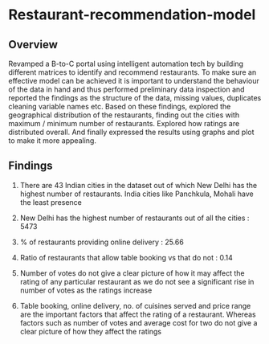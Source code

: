 # Restaurant-recommendation-model
## Overview
Revamped a B-to-C portal using intelligent automation tech by building different matrices to identify and recommend restaurants. To make sure an effective model 
can be achieved it is important to understand the behaviour of the data in hand and thus performed preliminary data inspection and reported the findings as the structure 
of the data, missing values, duplicates cleaning variable names etc. Based on these findings, explored the geographical distribution of the restaurants, finding out the 
cities with maximum / minimum number of restaurants. Explored how ratings are distributed overall. And finally expressed the results using graphs and plot to make it more
appealing.

## Findings
1. There are 43 Indian cities in the dataset out of which New Delhi has the highest number of restaurants. India cities like Panchkula, Mohali have the least presence
2. New Delhi has the highest number of restaurants out of all the cities : 5473
3. % of restaurants providing online delivery : 25.66
4. Ratio of restaurants that allow table booking vs that do not : 0.14

5. Number of votes do not give a clear picture of how it may affect the rating of any particular restaurant as we do not see a significant rise in number of 
votes as the ratings increase 
6. Table booking, online delivery, no. of cuisines served and price range are the important factors that affect the rating of a restaurant.
Whereas factors such as number of votes and average cost for two do not give a clear picture of how they affect the ratings
